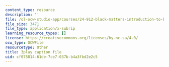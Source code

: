 ```yaml
---
content_type: resource
description: ''
file: /ol-ocw-studio-app/courses/24-912-black-matters-introduction-to-black-studies-spring-2017/cf07581461de7ce7037bb4a3fbd2e2c5_WGgH9wpDs5c.srt
file_size: 3471
file_type: application/x-subrip
learning_resource_types: []
license: https://creativecommons.org/licenses/by-nc-sa/4.0/
ocw_type: OCWFile
resourcetype: Other
title: 3play caption file
uid: cf075814-61de-7ce7-037b-b4a3fbd2e2c5
---
```

